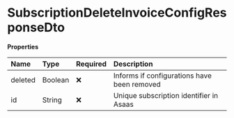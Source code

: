 # SubscriptionDeleteInvoiceConfigResponseDto

**Properties**

| Name    | Type    | Required | Description                                 |
| :------ | :------ | :------- | :------------------------------------------ |
| deleted | Boolean | ❌       | Informs if configurations have been removed |
| id      | String  | ❌       | Unique subscription identifier in Asaas     |

<!-- This file was generated by liblab | https://liblab.com/ -->
